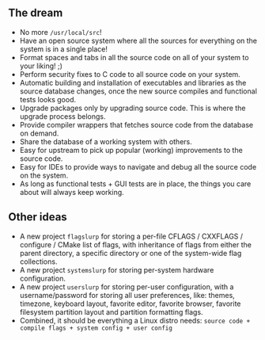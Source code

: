 ## The dream

* No more `/usr/local/src`!
* Have an open source system where all the sources for everything on the system is in a single place!
* Format spaces and tabs in all the source code on all of your system to your liking! ;)
* Perform security fixes to C code to all source code on your system.
* Automatic building and installation of executables and libraries as the source database changes, once the new source compiles and functional tests looks good.
* Upgrade packages only by upgrading source code. This is where the upgrade process belongs.
* Provide compiler wrappers that fetches source code from the database on demand.
* Share the database of a working system with others.
* Easy for upstream to pick up popular (working) improvements to the source code.
* Easy for IDEs to provide ways to navigate and debug all the source code on the system.
* As long as functional tests + GUI tests are in place, the things you care about will always keep working.

## Other ideas

* A new project `flagslurp` for storing a per-file CFLAGS / CXXFLAGS / configure / CMake list of flags, with inheritance of flags from either the parent directory, a specific directory or one of the system-wide flag collections.
* A new project `systemslurp` for storing per-system hardware configuration.
* A new project `userslurp` for storing per-user configuration, with a username/password for storing all user preferences, like: themes, timezone, keyboard layout, favorite editor, favorite browser, favorite filesystem partition layout and partition formatting flags.
* Combined, it should be everything a Linux distro needs: `source code + compile flags + system config + user config`
